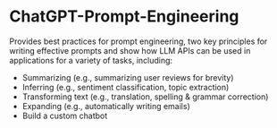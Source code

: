# ChatGPT-Prompt-Engineering

Provides best practices for prompt engineering, two key principles for writing effective prompts and show how LLM APIs can be used in applications for a variety of tasks, including:
- Summarizing (e.g., summarizing user reviews for brevity)
- Inferring (e.g., sentiment classification, topic extraction)
- Transforming text (e.g., translation, spelling & grammar correction)
- Expanding (e.g., automatically writing emails)
- Build a custom chatbot
